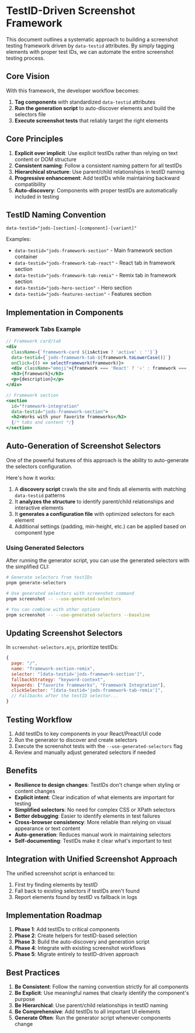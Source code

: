# TestID-Driven Screenshot Framework

This document outlines a systematic approach to building a screenshot testing framework driven by `data-testid` attributes. By simply tagging elements with proper test IDs, we can automate the entire screenshot testing process.

## Core Vision

With this framework, the developer workflow becomes:

1. **Tag components** with standardized `data-testid` attributes
2. **Run the generation script** to auto-discover elements and build the selectors file
3. **Execute screenshot tests** that reliably target the right elements

## Core Principles

1. **Explicit over implicit**: Use explicit testIDs rather than relying on text content or DOM structure
2. **Consistent naming**: Follow a consistent naming pattern for all testIDs
3. **Hierarchical structure**: Use parent/child relationships in testID naming
4. **Progressive enhancement**: Add testIDs while maintaining backward compatibility
5. **Auto-discovery**: Components with proper testIDs are automatically included in testing

## TestID Naming Convention

```
data-testid="jods-[section]-[component]-[variant]"
```

Examples:

- `data-testid="jods-framework-section"` - Main framework section container
- `data-testid="jods-framework-tab-react"` - React tab in framework section
- `data-testid="jods-framework-tab-remix"` - Remix tab in framework section
- `data-testid="jods-hero-section"` - Hero section
- `data-testid="jods-features-section"` - Features section

## Implementation in Components

### Framework Tabs Example

```jsx
// Framework card/tab
<div
  className={`framework-card ${isActive ? 'active' : ''}`}
  data-testid={`jods-framework-tab-${framework.toLowerCase()}`}
  onClick={() => selectFramework(framework)}>
  <div className="emoji">{framework === 'React' ? '⚛️' : framework === 'Remix' ? '💿' : ''}</div>
  <h3>{framework}</h3>
  <p>{description}</p>
</div>

// Framework section
<section
  id="framework-integration"
  data-testid="jods-framework-section">
  <h2>Works with your favorite frameworks</h2>
  {/* tabs and content */}
</section>
```

## Auto-Generation of Screenshot Selectors

One of the powerful features of this approach is the ability to auto-generate the selectors configuration.

Here's how it works:

1. A **discovery script** crawls the site and finds all elements with matching `data-testid` patterns
2. It **analyzes the structure** to identify parent/child relationships and interactive elements
3. It **generates a configuration file** with optimized selectors for each element
4. Additional settings (padding, min-height, etc.) can be applied based on component type

### Using Generated Selectors

After running the generator script, you can use the generated selectors with the simplified CLI:

```bash
# Generate selectors from testIDs
pnpm generate-selectors

# Use generated selectors with screenshot command
pnpm screenshot -- --use-generated-selectors

# You can combine with other options
pnpm screenshot -- --use-generated-selectors --baseline
```

## Updating Screenshot Selectors

In `screenshot-selectors.mjs`, prioritize testIDs:

```js
{
  page: "/",
  name: "framework-section-remix",
  selector: "[data-testid='jods-framework-section']",
  fallbackStrategy: "keyword-context",
  keywords: ["favorite frameworks", "Framework Integration"],
  clickSelector: "[data-testid='jods-framework-tab-remix']",
  // Fallbacks after the testID selector...
}
```

## Testing Workflow

1. Add testIDs to key components in your React/Preact/UI code
2. Run the generator to discover and create selectors
3. Execute the screenshot tests with the `--use-generated-selectors` flag
4. Review and manually adjust generated selectors if needed

## Benefits

- **Resilience to design changes**: TestIDs don't change when styling or content changes
- **Explicit intent**: Clear indication of what elements are important for testing
- **Simplified selectors**: No need for complex CSS or XPath selectors
- **Better debugging**: Easier to identify elements in test failures
- **Cross-browser consistency**: More reliable than relying on visual appearance or text content
- **Auto-generation**: Reduces manual work in maintaining selectors
- **Self-documenting**: TestIDs make it clear what's important to test

## Integration with Unified Screenshot Approach

The unified screenshot script is enhanced to:

1. First try finding elements by testID
2. Fall back to existing selectors if testIDs aren't found
3. Report elements found by testID vs fallback in logs

## Implementation Roadmap

1. **Phase 1**: Add testIDs to critical components
2. **Phase 2**: Create helpers for testID-based selection
3. **Phase 3**: Build the auto-discovery and generation script
4. **Phase 4**: Integrate with existing screenshot workflows
5. **Phase 5**: Migrate entirely to testID-driven approach

## Best Practices

1. **Be Consistent**: Follow the naming convention strictly for all components
2. **Be Explicit**: Use meaningful names that clearly identify the component's purpose
3. **Be Hierarchical**: Use parent/child relationships in testID naming
4. **Be Comprehensive**: Add testIDs to all important UI elements
5. **Generate Often**: Run the generator script whenever components change
